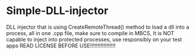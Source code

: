 # Simple-DLL-injector
DLL injector that is using CreateRemoteThread() method to load a dll into a process, all in one .cpp file, make sure to compile in MBCS, It is NOT capable to inject into protected processes, use responsibly on your test apps
READ LICENSE BEFORE USE!!!!!!!!!!!!!!!!!
